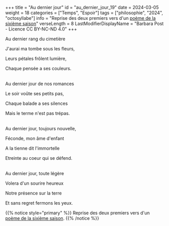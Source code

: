 +++
title = "Au dernier jour"
id = "au_dernier_jour_19"
date = 2024-03-05
weight = 18
categories = ["Temps", "Espoir"]
tags = ["philosophie", "2024", "octosyllabe"]
info = "Reprise des deux premiers vers d'un [poème de la sixième saison](../6_sixieme_saison/fleurs_de_memoire)"
verseLength = 8
LastModifierDisplayName = "Barbara Post - Licence CC BY-NC-ND 4.0"
+++

Au dernier rang du cimetière

J'aurai ma tombe sous les fleurs,

Leurs pétales frôlent lumière,

Chaque pensée a ses couleurs.

 \
Au dernier jour de nos romances

Le soir voûte ses petits pas,

Chaque balade a ses silences

Mais le terme n'est pas trépas.

 \
Au dernier jour, toujours nouvelle,

Féconde, mon âme d'enfant

A la tienne dit l'immortelle

Etreinte au coeur qui se défend.

 \
Au dernier jour, toute légère

Volera d'un sourire heureux

Notre présence sur la terre

Et sans regret fermons les yeux.

{{% notice style="primary" %}}
Reprise des deux premiers vers d'un [poème de la sixième saison](../6_sixieme_saison/fleurs_de_memoire).
{{% /notice %}}
